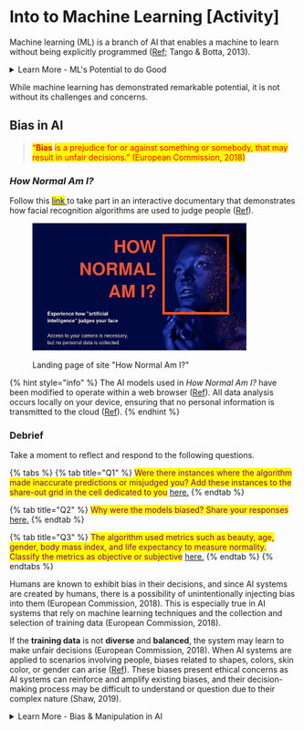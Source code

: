 # Into to Machine Learning \[Activity]

Machine learning (ML) is a branch of AI that enables a machine to learn without being explicitly programmed ([Ref;](https://workshops.hackclub.com/teachable\_machine/) Tango & Botta, 2013).&#x20;

<details>

<summary>Learn More - ML's Potential to do Good </summary>

Machine learning offers a wide range of benefits across various domains, such as: &#x20;

* **Data-driven insights:** Machine learning enables the analysis of complex data to extract valuable insights and patterns that may be difficult for humans to identify, leading to informed decision-making and improved outcomes (Sarker, 2021). &#x20;

&#x20;           Example: [Augmented analytics](https://www.fastcompany.com/90848153/how-retailers-can-leverage-next-generation-business-intelligence-and-augmented-analytics-in-2023) &#x20;

* **Automation and efficiency:** Machine learning automates repetitive tasks, reducing manual effort and increasing productivity. It streamlines processes, leading to improved efficiency and cost savings (Ng et al., 2021). &#x20;

&#x20;           Example: [Intelligent supply chains](https://www.supplychainbrain.com/blogs/1-think-tank/post/37343-building-intelligent-supply-chains-with-machine-learning)&#x20;

* **Enhanced accuracy and precision:** Machine learning algorithms excel at tasks such as image and speech recognition, natural language processing, and predictive analytics, leading to higher accuracy and precision in various applications (Dingus & Black, 2021; Goh et al., 2020; Kuhl et al., 2022)&#x20;

&#x20;           Example: [Precision fermentation](https://www.foodingredientsfirst.com/news/live-green-leverages-ai-powered-precision-fermentation-to-replace-animal-based-and-artificial-ingredients.html)&#x20;

&#x20;           Example: [Precision farming](https://hellofuture.orange.com/en/precision-agriculture-ai-enters-the-field/)&#x20;

* **Personalized experiences:** Machine learning enables personalized recommendations and experiences by understanding individual preferences, improving user satisfaction, and driving customer loyalty ([Ref;](https://www.geeksforgeeks.org/machine-learning-introduction/) Tufail et al., 2023)&#x20;

&#x20;           Example: [Personalized learning](https://hellofuture.orange.com/en/school-learning-and-ai-personalized-lessons-and-real-time-corrections/)&#x20;

* **Real-time fraud detection:** Machine learning algorithms can detect fraudulent activities by analyzing patterns and anomalies in transaction data, providing real-time fraud prevention and safeguarding financial systems (Beall, 2018; [Ref;](https://www.geeksforgeeks.org/machine-learning-introduction/) Choi & Lee, 2018)&#x20;

&#x20;           Example: [Fraud detection](https://citylife.capetown/uncategorized/the-role-of-data-science-in-cybersecurity-and-fraud-detection/69236/) &#x20;

* **Advanced healthcare diagnostics:** Machine learning aids in early disease detection and diagnosis by analyzing medical records, imaging data, and genetic information, enabling timely intervention and improved patient outcomes (Caliskan et al., 2022; O’Connor, 2022; Wee et al., 2021) &#x20;

&#x20;           Example: [Rare Disease Diagnosis](https://healthitanalytics.com/news/machine-learning-approach-aims-to-optimize-rare-disease-diagnosis)&#x20;

&#x20;           Example: [Targeted Disease Treatment](https://www.news-medical.net/health/Machine-Learning-for-Targeted-Disease-Treatment.aspx)  &#x20;

* **Autonomous systems:** Machine learning plays a crucial role in autonomous vehicles, enabling object recognition, behavior prediction, and real-time decision-making for enhanced safety and efficiency (Southworth et al., 2023). &#x20;

&#x20;           Example: [Self-driving cars](https://dataconomy.com/2022/12/28/artificial-intelligence-and-self-driving/)&#x20;

* **Predictive maintenance:** Machine learning can analyze sensor data to predict equipment failures and maintenance needs, helping businesses proactively address issues and minimize downtime (Kane et al., 2022).&#x20;

&#x20;           Example: [Predicting disease in olive groves](https://hellofuture.orange.com/en/using-ai-to-predict-diseases-in-olive-groves/) &#x20;

&#x20;           Example: [Smart monitoring of industrial operations](https://hellofuture.orange.com/en/mastering-industrial-operations-thanks-to-smart-monitoring/)&#x20;

* **Improved customer service:** Machine learning-powered chatbots and virtual assistants can understand natural language queries, provide instant and personalized assistance, and enhance customer service experiences (Dingus & Black, 2021; Druga et al., 2022)&#x20;

&#x20;           Example: [Personalized customer experience](https://www.techopedia.com/ai-powered-personalization-how-machine-learning-is-transforming-customer-experience)&#x20;

* **Scientific advancements:** Machine learning contributes to scientific research by enabling data analysis, pattern recognition, and simulations, accelerating discoveries and breakthroughs in various fields (Baum, 2021; Kasperiuniene, 2021)&#x20;

&#x20;           Example: [Accelerating discovery of new materials for 3D printing](https://www.labmanager.com/accelerating-the-discovery-of-new-materials-for-3d-printing-26892)&#x20;

&#x20;           Example: [Accelerating drug discovery](https://news.mit.edu/2023/speeding-drug-discovery-with-diffusion-generative-models-diffdock-0331) &#x20;

</details>

While machine learning has demonstrated remarkable potential, it is not without its challenges and concerns.&#x20;

## Bias in AI

> <mark style="color:red;">“</mark><mark style="color:red;">**Bias**</mark> <mark style="color:red;"></mark><mark style="color:red;">is a prejudice for or against something or somebody, that may result in unfair decisions.” (European Commission, 2018)</mark>

### _How Normal Am I?_

Follow this [<mark style="color:blue;">link</mark> ](https://www.hownormalami.eu/)to take part in an interactive documentary that demonstrates how facial recognition algorithms are used to judge people ([Ref](https://www.project-sherpa.eu/how-normal-am-i-nominated-for-best-eu-website-of-the-year/)).

<figure><img src="../.gitbook/assets/image (1).png" alt="Landing page of site &#x22;How normal am I&#x22;" width="375"><figcaption><p>Landing page of site "How Normal Am I?"</p></figcaption></figure>

{% hint style="info" %}
The AI models used in _How Normal Am I?_ have been modified to operate within a web browser ([Ref](https://starts.eu/article/detail/how-normal-am-i/)). All data analysis occurs locally on your device, ensuring that no personal information is transmitted to the cloud ([Ref](https://starts.eu/article/detail/how-normal-am-i/)).
{% endhint %}

### Debrief

Take a moment to reflect and respond to the following questions.&#x20;

{% tabs %}
{% tab title="Q1" %}
<mark style="color:purple;">Were there instances where the algorithm made inaccurate predictions or misjudged you? Add these instances to the share-out grid in the cell dedicated to you</mark> [here.](https://jamboard.google.com/d/1hl8j9C71M-c26si500VDR7DIiD7zUTTF6JQb1cz\_iRQ/viewer?f=0)
{% endtab %}

{% tab title="Q2" %}
<mark style="color:purple;">Why were the models biased? Share your responses</mark> [here](https://jamboard.google.com/d/1hl8j9C71M-c26si500VDR7DIiD7zUTTF6JQb1cz\_iRQ/viewer?f=1)[.](https://jamboard.google.com/d/1hl8j9C71M-c26si500VDR7DIiD7zUTTF6JQb1cz\_iRQ/viewer?f=1)
{% endtab %}

{% tab title="Q3" %}
<mark style="color:purple;">The algorithm used metrics such as beauty, age, gender, body mass index, and life expectancy to measure normality. Classify the metrics as objective or subjective</mark> [here.](https://jamboard.google.com/d/1hl8j9C71M-c26si500VDR7DIiD7zUTTF6JQb1cz\_iRQ/viewer?f=2)
{% endtab %}
{% endtabs %}

Humans are known to exhibit bias in their decisions, and since AI systems are created by humans, there is a possibility of unintentionally injecting bias into them (European Commission, 2018). This is especially true in AI systems that rely on machine learning techniques and the collection and selection of training data (European Commission, 2018).&#x20;

If the **training data** is not **diverse** and **balanced**, the system may learn to make unfair decisions (European Commission, 2018). When AI systems are applied to scenarios involving people, biases related to shapes, colors, skin color, or gender can arise ([Ref](https://www.digitaltechnologieshub.edu.au/teach-and-assess/classroom-resources/lesson-ideas/data-bias-in-ai/)). These biases present ethical concerns as AI systems can reinforce and amplify existing biases, and their decision-making process may be difficult to understand or question due to their complex nature (Shaw, 2019).&#x20;

<details>

<summary>Learn More - Bias &#x26; Manipulation in AI</summary>

_How Normal Am I?_ was made by Tijmen Schep - an artist, technology critic, and privacy advocate - with the aim of provoking people to question the reliability of facial recognition systems and AI more broadly ([Ref](https://starts.eu/article/detail/how-normal-am-i/)). &#x20;

_“If you have a low score, it might just be because the judgment of these algorithms is so dependent on how they were trained” -_ Tijmen Schep ([Ref](https://www.techjuice.pk/this-eu-funded-ai-judges-your-face-and-tells-you-how-normal-you-are/)) &#x20;

### **Bias** &#x20;

The algorithms in the documentary classify and rate individuals based on the labelling of their training samples. Due to the manual labeling of training samples by individuals, the algorithms rely on subjective standards, making them susceptible to bias (European Commission, 2018; [Ref](http://proceedings.mlr.press/v108/jiang20a/jiang20a.pdf)).

For example, the training for the beauty algorithm was done exclusively by Chinese students who assigned beauty scores based on the traits they personally deem are most attractive ([Ref](https://starts.eu/article/detail/how-normal-am-i/)). This subjective labelling process makes the beauty algorithm biased toward Chinese beauty standards ([Ref](https://starts.eu/article/detail/how-normal-am-i/)). &#x20;

Besides this obvious potential for bias, beauty cannot be based on objective norms as perceptions of it vary globally. Nevertheless, algorithms are being used to classify and compare people. Dating websites, for example, assign people beauty scores based on the photos they upload, and then match them with people who have the same beauty score ([Ref](https://www.tijmenschep.com/how-normal-am-i/)).  &#x20;

The unjust implications of algorithms are not limited to the enforcement of subjective beauty standards. If the training data used to develop image or facial recognition models is biased or lacks diversity, it can lead to inaccurate and unfair results, disproportionately impacting certain demographic groups. This can result in discriminatory practices in areas such as law enforcement, surveillance, and hiring processes, reinforcing existing social biases and inequities ([Ref](https://www.brookings.edu/research/algorithmic-bias-detection-and-mitigation-best-practices-and-policies-to-reduce-consumer-harms/)).

### **Manipulation** &#x20;

Facial recognition algorithms are not only susceptible to bias but also to manipulation. For example, the age algorithm in _How Normal Am I?_ will falsely perceive an individual to be young if they shake their head ([Ref](https://starts.eu/article/detail/how-normal-am-i/)). Moreover, manipulating certain factors such as lighting can influence the beauty score, while raising eyebrows can result in a lower BMI score ([Ref](https://starts.eu/article/detail/how-normal-am-i/)).&#x20;

The potential for inaccurate predications has broader implications. [Facial recognition algorithms](http://gendershades.org/) have been known to exhibit high rates of false positives and false negatives, leading to wrongful identification and potential harm to innocent individuals.&#x20;

</details>
